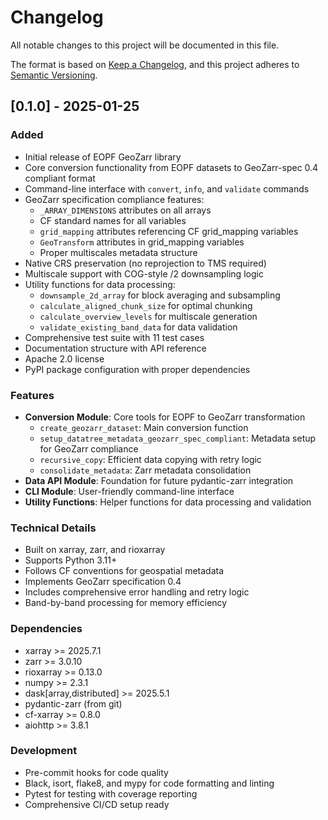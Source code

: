 # Changelog

All notable changes to this project will be documented in this file.

The format is based on [Keep a Changelog](https://keepachangelog.com/en/1.0.0/),
and this project adheres to [Semantic Versioning](https://semver.org/spec/v2.0.0.html).

## [0.1.0] - 2025-01-25

### Added
- Initial release of EOPF GeoZarr library
- Core conversion functionality from EOPF datasets to GeoZarr-spec 0.4 compliant format
- Command-line interface with `convert`, `info`, and `validate` commands
- GeoZarr specification compliance features:
  - `_ARRAY_DIMENSIONS` attributes on all arrays
  - CF standard names for all variables
  - `grid_mapping` attributes referencing CF grid_mapping variables
  - `GeoTransform` attributes in grid_mapping variables
  - Proper multiscales metadata structure
- Native CRS preservation (no reprojection to TMS required)
- Multiscale support with COG-style /2 downsampling logic
- Utility functions for data processing:
  - `downsample_2d_array` for block averaging and subsampling
  - `calculate_aligned_chunk_size` for optimal chunking
  - `calculate_overview_levels` for multiscale generation
  - `validate_existing_band_data` for data validation
- Comprehensive test suite with 11 test cases
- Documentation structure with API reference
- Apache 2.0 license
- PyPI package configuration with proper dependencies

### Features
- **Conversion Module**: Core tools for EOPF to GeoZarr transformation
  - `create_geozarr_dataset`: Main conversion function
  - `setup_datatree_metadata_geozarr_spec_compliant`: Metadata setup for GeoZarr compliance
  - `recursive_copy`: Efficient data copying with retry logic
  - `consolidate_metadata`: Zarr metadata consolidation
- **Data API Module**: Foundation for future pydantic-zarr integration
- **CLI Module**: User-friendly command-line interface
- **Utility Functions**: Helper functions for data processing and validation

### Technical Details
- Built on xarray, zarr, and rioxarray
- Supports Python 3.11+
- Follows CF conventions for geospatial metadata
- Implements GeoZarr specification 0.4
- Includes comprehensive error handling and retry logic
- Band-by-band processing for memory efficiency

### Dependencies
- xarray >= 2025.7.1
- zarr >= 3.0.10
- rioxarray >= 0.13.0
- numpy >= 2.3.1
- dask[array,distributed] >= 2025.5.1
- pydantic-zarr (from git)
- cf-xarray >= 0.8.0
- aiohttp >= 3.8.1

### Development
- Pre-commit hooks for code quality
- Black, isort, flake8, and mypy for code formatting and linting
- Pytest for testing with coverage reporting
- Comprehensive CI/CD setup ready

